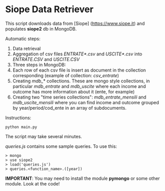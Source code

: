 # Siope Data Retriever
This script downloads data from [Siope] (https://www.siope.it) and populates **siope2** db in MongoDB.

Automatic steps:

1. Data retrieval
2. Aggregation of csv files _ENTRATE*.csv_ and _USCITE*.csv_ into *ENTRATE.CSV* and *USCITE.CSV*
3. Three steps in MongoDB:
  1. Each row of each csv file is insert as document in the collection corresponding (example of collection: *csv_entrate*)
  2. Creating _mdb\__* collections. These are mongo style collections, in particular *mdb_entrate* and *mdb_uscite* where each income and outcome has more information about it (ente, for example)
  3. Creating two "time series collections": *mdb_entrate_mensili* and *mdb_uscite_mensili* where you can find income and outcome grouped by year/period/cod_ente in an array of subdocuments.
  
Instructions:

    python main.py
    
The script may take several minutes.

*queries.js* contains some sample queries. To use this:

    > mongo
    > use siope2
    > load('queries.js')
    > queries.<function_name>.([year])
    
**IMPORTANT**: You may need to install the module **pymongo** or some other module. Look at the code!
    

    
